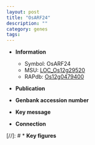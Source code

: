```yaml
---
layout: post
title: "OsARF24"
description: ""
category: genes
tags: 
---
```


* **Information**  
    + Symbol: OsARF24  
    + MSU: [LOC_Os12g29520](http://rice.uga.edu/cgi-bin/ORF_infopage.cgi?orf=LOC_Os12g29520)  
    + RAPdb: [Os12g0479400](http://rapdb.dna.affrc.go.jp/viewer/gbrowse_details/irgsp1?name=Os12g0479400)  

* **Publication**  

* **Genbank accession number**  

* **Key message**  

* **Connection**  

[//]: # * **Key figures**  



